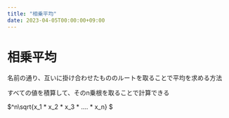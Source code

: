 ```yaml
---
title: "相乗平均"
date: 2023-04-05T00:00:00+09:00
---
```

# 相乗平均

名前の通り、互いに掛け合わせたもののルートを取ることで平均を求める方法

すべての値を積算して、そのn乗根を取ることで計算できる

$^n\sqrt{x_1 * x_2 * x_3 * .... *  x_n} $